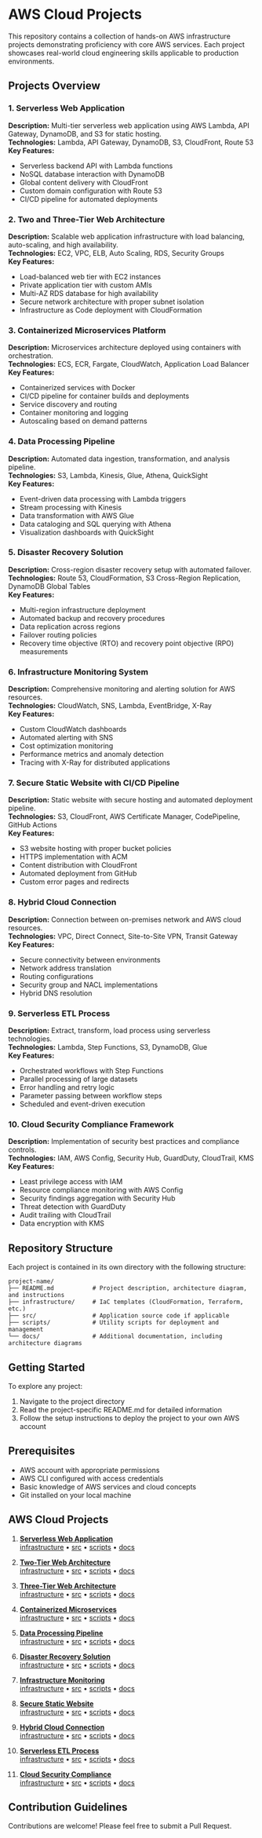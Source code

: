 # AWS Cloud Projects

This repository contains a collection of hands-on AWS infrastructure projects demonstrating proficiency with core AWS services. Each project showcases real-world cloud engineering skills applicable to production environments.

## Projects Overview

### 1. Serverless Web Application
**Description:** Multi-tier serverless web application using AWS Lambda, API Gateway, DynamoDB, and S3 for static hosting.  
**Technologies:** Lambda, API Gateway, DynamoDB, S3, CloudFront, Route 53  
**Key Features:**
- Serverless backend API with Lambda functions
- NoSQL database interaction with DynamoDB
- Global content delivery with CloudFront
- Custom domain configuration with Route 53
- CI/CD pipeline for automated deployments

### 2. Two and Three-Tier Web Architecture
**Description:** Scalable web application infrastructure with load balancing, auto-scaling, and high availability.  
**Technologies:** EC2, VPC, ELB, Auto Scaling, RDS, Security Groups  
**Key Features:**
- Load-balanced web tier with EC2 instances
- Private application tier with custom AMIs
- Multi-AZ RDS database for high availability
- Secure network architecture with proper subnet isolation
- Infrastructure as Code deployment with CloudFormation

### 3. Containerized Microservices Platform
**Description:** Microservices architecture deployed using containers with orchestration.  
**Technologies:** ECS, ECR, Fargate, CloudWatch, Application Load Balancer  
**Key Features:**
- Containerized services with Docker
- CI/CD pipeline for container builds and deployments
- Service discovery and routing
- Container monitoring and logging
- Autoscaling based on demand patterns

### 4. Data Processing Pipeline
**Description:** Automated data ingestion, transformation, and analysis pipeline.  
**Technologies:** S3, Lambda, Kinesis, Glue, Athena, QuickSight  
**Key Features:**
- Event-driven data processing with Lambda triggers
- Stream processing with Kinesis
- Data transformation with AWS Glue
- Data cataloging and SQL querying with Athena
- Visualization dashboards with QuickSight

### 5. Disaster Recovery Solution
**Description:** Cross-region disaster recovery setup with automated failover.  
**Technologies:** Route 53, CloudFormation, S3 Cross-Region Replication, DynamoDB Global Tables  
**Key Features:**
- Multi-region infrastructure deployment
- Automated backup and recovery procedures
- Data replication across regions
- Failover routing policies
- Recovery time objective (RTO) and recovery point objective (RPO) measurements

### 6. Infrastructure Monitoring System
**Description:** Comprehensive monitoring and alerting solution for AWS resources.  
**Technologies:** CloudWatch, SNS, Lambda, EventBridge, X-Ray  
**Key Features:**
- Custom CloudWatch dashboards
- Automated alerting with SNS
- Cost optimization monitoring
- Performance metrics and anomaly detection
- Tracing with X-Ray for distributed applications

### 7. Secure Static Website with CI/CD Pipeline
**Description:** Static website with secure hosting and automated deployment pipeline.  
**Technologies:** S3, CloudFront, AWS Certificate Manager, CodePipeline, GitHub Actions  
**Key Features:**
- S3 website hosting with proper bucket policies
- HTTPS implementation with ACM
- Content distribution with CloudFront
- Automated deployment from GitHub
- Custom error pages and redirects

### 8. Hybrid Cloud Connection
**Description:** Connection between on-premises network and AWS cloud resources.  
**Technologies:** VPC, Direct Connect, Site-to-Site VPN, Transit Gateway  
**Key Features:**
- Secure connectivity between environments
- Network address translation
- Routing configurations
- Security group and NACL implementations
- Hybrid DNS resolution

### 9. Serverless ETL Process
**Description:** Extract, transform, load process using serverless technologies.  
**Technologies:** Lambda, Step Functions, S3, DynamoDB, Glue  
**Key Features:**
- Orchestrated workflows with Step Functions
- Parallel processing of large datasets
- Error handling and retry logic
- Parameter passing between workflow steps
- Scheduled and event-driven execution

### 10. Cloud Security Compliance Framework
**Description:** Implementation of security best practices and compliance controls.  
**Technologies:** IAM, AWS Config, Security Hub, GuardDuty, CloudTrail, KMS  
**Key Features:**
- Least privilege access with IAM
- Resource compliance monitoring with AWS Config
- Security findings aggregation with Security Hub
- Threat detection with GuardDuty
- Audit trailing with CloudTrail
- Data encryption with KMS

## Repository Structure

Each project is contained in its own directory with the following structure:
```
project-name/
├── README.md           # Project description, architecture diagram, and instructions
├── infrastructure/     # IaC templates (CloudFormation, Terraform, etc.)
├── src/                # Application source code if applicable
├── scripts/            # Utility scripts for deployment and management
└── docs/               # Additional documentation, including architecture diagrams
```

## Getting Started

To explore any project:

1. Navigate to the project directory
2. Read the project-specific README.md for detailed information
3. Follow the setup instructions to deploy the project to your own AWS account

## Prerequisites

- AWS account with appropriate permissions
- AWS CLI configured with access credentials
- Basic knowledge of AWS services and cloud concepts
- Git installed on your local machine

## AWS Cloud Projects

1. **[Serverless Web Application](serverless-web-application.md/)**  
   [infrastructure](serverless-web-application/infrastructure/) • 
   [src](serverless-web-application/src/) • 
   [scripts](serverless-web-application/scripts/) • 
   [docs](serverless-web-application/docs/)

2. **[Two-Tier Web Architecture](two-tier-web-architecture.md/)**  
   [infrastructure](two-tier-web-architecture/infrastructure/) • 
   [src](two-tier-web-architecture/src/) • 
   [scripts](two-tier-web-architecture/scripts/) • 
   [docs](two-tier-web-architecture/docs/)

3. **[Three-Tier Web Architecture](three-tier-web-architecture.md/)**  
   [infrastructure](three-tier-web-architecture/infrastructure/) • 
   [src](three-tier-web-architecture/src/) • 
   [scripts](three-tier-web-architecture/scripts/) • 
   [docs](three-tier-web-architecture/docs/)

4. **[Containerized Microservices](containerized-microservices.md/)**  
   [infrastructure](containerized-microservices/infrastructure/) • 
   [src](containerized-microservices/src/) • 
   [scripts](containerized-microservices/scripts/) • 
   [docs](containerized-microservices/docs/)

5. **[Data Processing Pipeline](data-processing-pipeline.md/)**  
   [infrastructure](data-processing-pipeline/infrastructure/) • 
   [src](data-processing-pipeline/src/) • 
   [scripts](data-processing-pipeline/scripts/) • 
   [docs](data-processing-pipeline/docs/)

6. **[Disaster Recovery Solution](disaster-recovery-solution.md/)**  
   [infrastructure](disaster-recovery-solution/infrastructure/) • 
   [src](disaster-recovery-solution/src/) • 
   [scripts](disaster-recovery-solution/scripts/) • 
   [docs](disaster-recovery-solution/docs/)

7. **[Infrastructure Monitoring](infrastructure-monitoring.md/)**  
   [infrastructure](infrastructure-monitoring/infrastructure/) • 
   [src](infrastructure-monitoring/src/) • 
   [scripts](infrastructure-monitoring/scripts/) • 
   [docs](infrastructure-monitoring/docs/)

8. **[Secure Static Website](secure-static-website.md/)**  
   [infrastructure](secure-static-website/infrastructure/) • 
   [src](secure-static-website/src/) • 
   [scripts](secure-static-website/scripts/) • 
   [docs](secure-static-website/docs/)

9. **[Hybrid Cloud Connection](hybrid-cloud-connection.md/)**  
   [infrastructure](hybrid-cloud-connection/infrastructure/) • 
   [src](hybrid-cloud-connection/src/) • 
   [scripts](hybrid-cloud-connection/scripts/) • 
   [docs](hybrid-cloud-connection/docs/)

10. **[Serverless ETL Process](serverless-etl-process.md/)**  
    [infrastructure](serverless-etl-process/infrastructure/) • 
    [src](serverless-etl-process/src/) • 
    [scripts](serverless-etl-process/scripts/) • 
    [docs](serverless-etl-process/docs/)

11. **[Cloud Security Compliance](cloud-security-compliance.md/)**  
    [infrastructure](cloud-security-compliance/infrastructure/) • 
    [src](cloud-security-compliance/src/) • 
    [scripts](cloud-security-compliance/scripts/) • 
    [docs](cloud-security-compliance/docs/)

## Contribution Guidelines

Contributions are welcome! Please feel free to submit a Pull Request.


